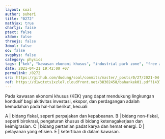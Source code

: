 ```yaml
---
layout: soal
author: suheri
title: "0272"
mathjax: true
chartjs: false
ptext: false
x3dom: false
threejs: false
3dmol: false
oo: false
svgphys: false
category: physics
tags: ["kek", "kawasan ekonomi khusus", "industrial park zone", "free zone", "special economic zone"]
date: 2021-04-21 19:42:00 +07
permalink: /0272
src: https://github.com/dudung/soal/commits/master/_posts/0/27/2021-04-21-intro-kek-id-2.md
ref: https://d1wqtxts1xzle7.cloudfront.net/38302458/bahankek01.pdf?1437981044=&response-content-disposition=inline%3B+filename%3DMengenal_Kawasan_Ekonomi_Khusus.pdf&Expires=1619005183&Signature=L71WQXgkyCynhLq4YA6IZIDXSGYl8lBofBhurSSrXBAg2cR6Dud4mQ98uVHCtuzK6Di~acDvq5CDklB4sJDvXGcMVjXjdnsf82HvrsdMe0ueJNCsWGo9KuJ8jGQKs3TJwdj9V~p1sS29zLyPAimeGqDwqYKuwqSCsCAR7IJ3wcd5vqu5O7oPDBiKSI8qpUIYTfQpSjOd7bG34aNAlidEugiUyUz-qHNVZXiu2BCmPSbOTfkbiiysVfo9f4C2BhMM2lOhqzGKO-ZDW1jDkIDVKq6nTAiawrWP1l0BzxhkMvnRyvvr8BwLOkeXG2tq4g2LjIXhggmOAMsdX4kE9fipzw__&Key-Pair-Id=APKAJLOHF5GGSLRBV4ZA
---
```

Pada kawasan ekonomi khusus (KEK) yang dapat mendukung lingkungan kondusif bagi akitivitas investasi, ekspor, dan perdagangan adalah kemudahan pada hal-hal berikut, kecuali

A | bidang fiskal, seperti perpajakan dan kepabeanan.
B | bidang non-fiskal, seperti birokrasi, pengaturan khusus di bidang ketenagakerjaan dan keimigrasian.
C | bidang pertanian padat karya dan hemat energi.
D | pelayanan yang efisien.
E | ketertiban di dalam kawasan.
